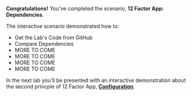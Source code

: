 **Congratulations!** You've completed the scenario, **12 Factor App: Dependencies**.


The interactive scenario demonstrated how to:

* Get the Lab's Code from GitHub
* Compare Dependencies
* MORE TO COME
* MORE TO COME
* MORE TO COME
* MORE TO COME

In the next lab you'll be presented with an interactive demonstration about the second princple of 12 Factor App, **[Configuration](https://12factor.net/config)**.